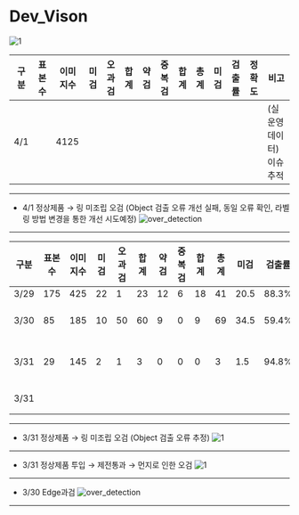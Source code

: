 # Dev_Vison

![1](https://user-images.githubusercontent.com/24608378/113106129-5adc9d00-923d-11eb-8ffb-a64a45de18b4.PNG)


|구분|표본수|이미지수|미검|오과검|합계|약검|중복검|합계|총계|미검|검출률|정확도|비고|
|-|-|-|-|-|-|-|-|-|-|-|-|-|-
|4/1||4125|||||||||||(실 운영 데이터)이슈 추적|

------
* 4/1 정상제품 → 링 미조립 오검 
(Object 검출 오류 개선 실패, 동일 오류 확인, 라벨링 방법 변경을 통한 개선 시도예정)
![over_detection](https://user-images.githubusercontent.com/24608378/113259595-43b6b180-9308-11eb-9830-6a7eabe9f1da.png)
------



|구분|표본수|이미지수|미검|오과검|합계|약검|중복검|합계|총계|미검|검출률|정확도|비고|
|-|-|-|-|-|-|-|-|-|-|-|-|-|-
|3/29|175|425|22|1|23|12|6|18|41|20.5|88.3%|95.3%||
|3/30|85|185|10|50|60|9|0|9|69|34.5|59.4%|83.8%|Edge 과검(48)|
|3/31|29|145|2|1|3|0|0|0|3|1.5|94.8%|97.9%|링없음 오검|
|3/31|||||||||||||야간측정|




------
* 3/31 정상제품 → 링 미조립 오검 (Object 검출 오류 추정)
![1](https://user-images.githubusercontent.com/24608378/113108143-a132fb80-923f-11eb-864c-16a49267bcd4.PNG)
------
* 3/31 정상제품 투입 → 제전통과 → 먼지로 인한 오검
![1](https://user-images.githubusercontent.com/24608378/113107281-b3606a00-923e-11eb-8a71-46a4c049dc1a.PNG)
------
* 3/30 Edge과검
![over_detection](https://user-images.githubusercontent.com/24608378/112963615-8484be00-9182-11eb-9c8f-a03dfd522e2c.png)
------
